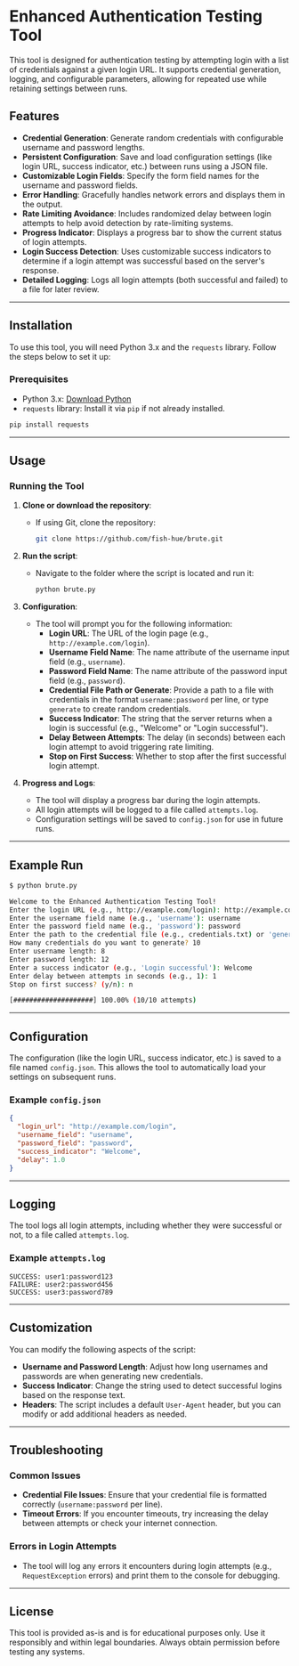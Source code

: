 # Enhanced Authentication Testing Tool

This tool is designed for authentication testing by attempting login with a list of credentials against a given login URL. It supports credential generation, logging, and configurable parameters, allowing for repeated use while retaining settings between runs.

## Features

- **Credential Generation**: Generate random credentials with configurable username and password lengths.
- **Persistent Configuration**: Save and load configuration settings (like login URL, success indicator, etc.) between runs using a JSON file.
- **Customizable Login Fields**: Specify the form field names for the username and password fields.
- **Error Handling**: Gracefully handles network errors and displays them in the output.
- **Rate Limiting Avoidance**: Includes randomized delay between login attempts to help avoid detection by rate-limiting systems.
- **Progress Indicator**: Displays a progress bar to show the current status of login attempts.
- **Login Success Detection**: Uses customizable success indicators to determine if a login attempt was successful based on the server's response.
- **Detailed Logging**: Logs all login attempts (both successful and failed) to a file for later review.

---

## Installation

To use this tool, you will need Python 3.x and the `requests` library. Follow the steps below to set it up:

### Prerequisites

- Python 3.x: [Download Python](https://www.python.org/downloads/)
- `requests` library: Install it via `pip` if not already installed.

```bash
pip install requests
```

---

## Usage

### Running the Tool

1. **Clone or download the repository**:
   - If using Git, clone the repository:
     ```bash
     git clone https://github.com/fish-hue/brute.git
     ```

2. **Run the script**:
   - Navigate to the folder where the script is located and run it:
     ```bash
     python brute.py
     ```

3. **Configuration**:
   - The tool will prompt you for the following information:
     - **Login URL**: The URL of the login page (e.g., `http://example.com/login`).
     - **Username Field Name**: The name attribute of the username input field (e.g., `username`).
     - **Password Field Name**: The name attribute of the password input field (e.g., `password`).
     - **Credential File Path or Generate**: Provide a path to a file with credentials in the format `username:password` per line, or type `generate` to create random credentials.
     - **Success Indicator**: The string that the server returns when a login is successful (e.g., "Welcome" or "Login successful").
     - **Delay Between Attempts**: The delay (in seconds) between each login attempt to avoid triggering rate limiting.
     - **Stop on First Success**: Whether to stop after the first successful login attempt.

4. **Progress and Logs**:
   - The tool will display a progress bar during the login attempts.
   - All login attempts will be logged to a file called `attempts.log`.
   - Configuration settings will be saved to `config.json` for use in future runs.

---

## Example Run

```bash
$ python brute.py

Welcome to the Enhanced Authentication Testing Tool!
Enter the login URL (e.g., http://example.com/login): http://example.com/login
Enter the username field name (e.g., 'username'): username
Enter the password field name (e.g., 'password'): password
Enter the path to the credential file (e.g., credentials.txt) or 'generate' to create new credentials: generate
How many credentials do you want to generate? 10
Enter username length: 8
Enter password length: 12
Enter a success indicator (e.g., 'Login successful'): Welcome
Enter delay between attempts in seconds (e.g., 1): 1
Stop on first success? (y/n): n

[####################] 100.00% (10/10 attempts)
```

---

## Configuration

The configuration (like the login URL, success indicator, etc.) is saved to a file named `config.json`. This allows the tool to automatically load your settings on subsequent runs.

### Example `config.json`

```json
{
  "login_url": "http://example.com/login",
  "username_field": "username",
  "password_field": "password",
  "success_indicator": "Welcome",
  "delay": 1.0
}
```

---

## Logging

The tool logs all login attempts, including whether they were successful or not, to a file called `attempts.log`.

### Example `attempts.log`

```
SUCCESS: user1:password123
FAILURE: user2:password456
SUCCESS: user3:password789
```

---

## Customization

You can modify the following aspects of the script:

- **Username and Password Length**: Adjust how long usernames and passwords are when generating new credentials.
- **Success Indicator**: Change the string used to detect successful logins based on the response text.
- **Headers**: The script includes a default `User-Agent` header, but you can modify or add additional headers as needed.

---

## Troubleshooting

### Common Issues

- **Credential File Issues**: Ensure that your credential file is formatted correctly (`username:password` per line).
- **Timeout Errors**: If you encounter timeouts, try increasing the delay between attempts or check your internet connection.

### Errors in Login Attempts

- The tool will log any errors it encounters during login attempts (e.g., `RequestException` errors) and print them to the console for debugging.

---

## License

This tool is provided as-is and is for educational purposes only. Use it responsibly and within legal boundaries. Always obtain permission before testing any systems.
